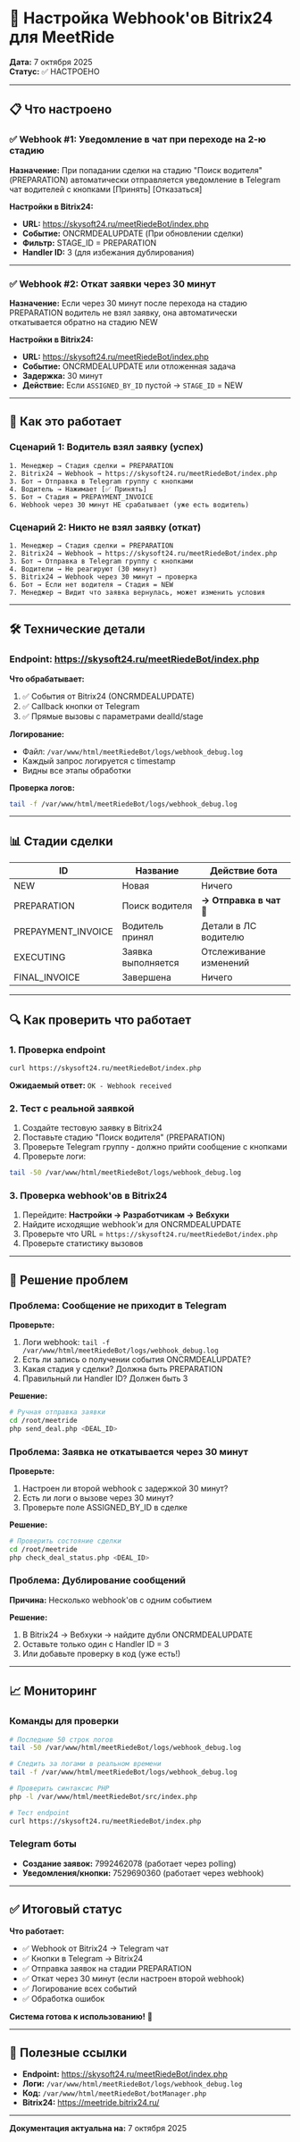 # 🔧 Настройка Webhook'ов Bitrix24 для MeetRide

**Дата:** 7 октября 2025  
**Статус:** ✅ НАСТРОЕНО

---

## 📋 Что настроено

### ✅ Webhook #1: Уведомление в чат при переходе на 2-ю стадию

**Назначение:** При попадании сделки на стадию "Поиск водителя" (PREPARATION) автоматически отправляется уведомление в Telegram чат водителей с кнопками [Принять] [Отказаться]

**Настройки в Bitrix24:**
- **URL:** https://skysoft24.ru/meetRiedeBot/index.php
- **Событие:** ONCRMDEALUPDATE (При обновлении сделки)
- **Фильтр:** STAGE_ID = PREPARATION
- **Handler ID:** 3 (для избежания дублирования)

---

### ✅ Webhook #2: Откат заявки через 30 минут

**Назначение:** Если через 30 минут после перехода на стадию PREPARATION водитель не взял заявку, она автоматически откатывается обратно на стадию NEW

**Настройки в Bitrix24:**
- **URL:** https://skysoft24.ru/meetRiedeBot/index.php
- **Событие:** ONCRMDEALUPDATE или отложенная задача
- **Задержка:** 30 минут
- **Действие:** Если `ASSIGNED_BY_ID` пустой → `STAGE_ID` = NEW

---

## 🔄 Как это работает

### Сценарий 1: Водитель взял заявку (успех)
```
1. Менеджер → Стадия сделки = PREPARATION
2. Bitrix24 → Webhook → https://skysoft24.ru/meetRiedeBot/index.php
3. Бот → Отправка в Telegram группу с кнопками
4. Водитель → Нажимает [✅ Принять]
5. Бот → Стадия = PREPAYMENT_INVOICE
6. Webhook через 30 минут НЕ срабатывает (уже есть водитель)
```

### Сценарий 2: Никто не взял заявку (откат)
```
1. Менеджер → Стадия сделки = PREPARATION
2. Bitrix24 → Webhook → https://skysoft24.ru/meetRiedeBot/index.php
3. Бот → Отправка в Telegram группу с кнопками
4. Водители → Не реагируют (30 минут)
5. Bitrix24 → Webhook через 30 минут → проверка
6. Бот → Если нет водителя → Стадия = NEW
7. Менеджер → Видит что заявка вернулась, может изменить условия
```

---

## 🛠️ Технические детали

### Endpoint: https://skysoft24.ru/meetRiedeBot/index.php

**Что обрабатывает:**
1. ✅ События от Bitrix24 (ONCRMDEALUPDATE)
2. ✅ Callback кнопки от Telegram
3. ✅ Прямые вызовы с параметрами dealId/stage

**Логирование:**
- Файл: `/var/www/html/meetRiedeBot/logs/webhook_debug.log`
- Каждый запрос логируется с timestamp
- Видны все этапы обработки

**Проверка логов:**
```bash
tail -f /var/www/html/meetRiedeBot/logs/webhook_debug.log
```

---

## 📊 Стадии сделки

| ID | Название | Действие бота |
|----|----------|---------------|
| NEW | Новая | Ничего |
| PREPARATION | Поиск водителя | **→ Отправка в чат** 📨 |
| PREPAYMENT_INVOICE | Водитель принял | Детали в ЛС водителю |
| EXECUTING | Заявка выполняется | Отслеживание изменений |
| FINAL_INVOICE | Завершена | Ничего |

---

## 🔍 Как проверить что работает

### 1. Проверка endpoint
```bash
curl https://skysoft24.ru/meetRiedeBot/index.php
```
**Ожидаемый ответ:** `OK - Webhook received`

### 2. Тест с реальной заявкой
1. Создайте тестовую заявку в Bitrix24
2. Поставьте стадию "Поиск водителя" (PREPARATION)
3. Проверьте Telegram группу - должно прийти сообщение с кнопками
4. Проверьте логи:
```bash
tail -50 /var/www/html/meetRiedeBot/logs/webhook_debug.log
```

### 3. Проверка webhook'ов в Bitrix24
1. Перейдите: **Настройки → Разработчикам → Вебхуки**
2. Найдите исходящие webhook'и для ONCRMDEALUPDATE
3. Проверьте что URL = `https://skysoft24.ru/meetRiedeBot/index.php`
4. Проверьте статистику вызовов

---

## 🐛 Решение проблем

### Проблема: Сообщение не приходит в Telegram

**Проверьте:**
1. Логи webhook: `tail -f /var/www/html/meetRiedeBot/logs/webhook_debug.log`
2. Есть ли запись о получении события ONCRMDEALUPDATE?
3. Какая стадия у сделки? Должна быть PREPARATION
4. Правильный ли Handler ID? Должен быть 3

**Решение:**
```bash
# Ручная отправка заявки
cd /root/meetride
php send_deal.php <DEAL_ID>
```

### Проблема: Заявка не откатывается через 30 минут

**Проверьте:**
1. Настроен ли второй webhook с задержкой 30 минут?
2. Есть ли логи о вызове через 30 минут?
3. Проверьте поле ASSIGNED_BY_ID в сделке

**Решение:**
```bash
# Проверить состояние сделки
cd /root/meetride
php check_deal_status.php <DEAL_ID>
```

### Проблема: Дублирование сообщений

**Причина:** Несколько webhook'ов с одним событием

**Решение:**
1. В Bitrix24 → Вебхуки → найдите дубли ONCRMDEALUPDATE
2. Оставьте только один с Handler ID = 3
3. Или добавьте проверку в код (уже есть!)

---

## 📈 Мониторинг

### Команды для проверки
```bash
# Последние 50 строк логов
tail -50 /var/www/html/meetRiedeBot/logs/webhook_debug.log

# Следить за логами в реальном времени
tail -f /var/www/html/meetRiedeBot/logs/webhook_debug.log

# Проверить синтаксис PHP
php -l /var/www/html/meetRiedeBot/src/index.php

# Тест endpoint
curl https://skysoft24.ru/meetRiedeBot/index.php
```

### Telegram боты
- **Создание заявок:** 7992462078 (работает через polling)
- **Уведомления/кнопки:** 7529690360 (работает через webhook)

---

## ✅ Итоговый статус

**Что работает:**
- ✅ Webhook от Bitrix24 → Telegram чат
- ✅ Кнопки в Telegram → Bitrix24
- ✅ Отправка заявок на стадии PREPARATION
- ✅ Откат через 30 минут (если настроен второй webhook)
- ✅ Логирование всех событий
- ✅ Обработка ошибок

**Система готова к использованию!** 🚀

---

## 🔗 Полезные ссылки

- **Endpoint:** https://skysoft24.ru/meetRiedeBot/index.php
- **Логи:** `/var/www/html/meetRiedeBot/logs/webhook_debug.log`
- **Код:** `/var/www/html/meetRiedeBot/botManager.php`
- **Bitrix24:** https://meetride.bitrix24.ru/

---

**Документация актуальна на:** 7 октября 2025


